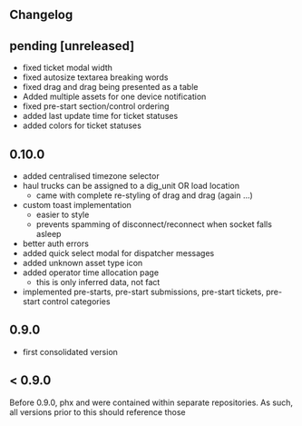 ## Changelog

## pending [unreleased]
- fixed ticket modal width
- fixed autosize textarea breaking words
- fixed drag and drag being presented as a table
- Added multiple assets for one device notification
- fixed pre-start section/control ordering
- added last update time for ticket statuses
- added colors for ticket statuses

## 0.10.0
- added centralised timezone selector
- haul trucks can be assigned to a dig_unit OR load location
  - came with complete re-styling of drag and drag (again ...)
- custom toast implementation
  - easier to style
  - prevents spamming of disconnect/reconnect when socket falls asleep
- better auth errors
- added quick select modal for dispatcher messages
- added unknown asset type icon
- added operator time allocation page 
  - this is only inferred data, not fact
- implemented pre-starts, pre-start submissions, pre-start tickets, pre-start control categories

## 0.9.0
- first consolidated version

## < 0.9.0

Before 0.9.0, phx and were contained within separate repositories. As such, all versions prior to this should reference those
